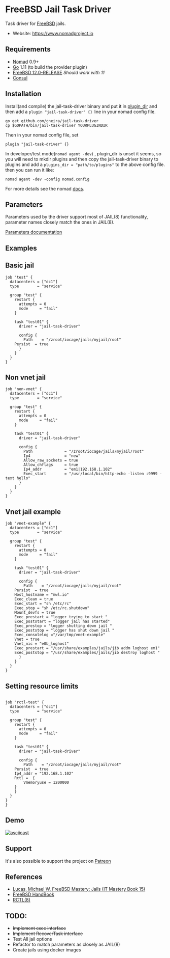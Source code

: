 FreeBSD Jail Task Driver
===========================

Task driver for [FreeBSD](https://www.freebsd.org/) jails. 


- Website: https://www.nomadproject.io

Requirements
------------

- [Nomad](https://www.nomadproject.io/downloads.html) 0.9+
- [Go](https://golang.org/doc/install) 1.11 (to build the provider plugin)
- [FreeBSD 12.0-RELEASE](https://www.freebsd.org/where.html) *Should work with 11*
- [Consul](https://releases.hashicorp.com/consul/1.5.2/consul_1.5.2_freebsd_amd64.zip)

Installation
------------

Install(and compile) the jail-task-driver binary and put it in [plugin_dir](https://www.nomadproject.io/docs/configuration/index.html#plugin_dir) and then add a `plugin "jail-task-driver" {}` line in your nomad config file.


```shell
go get github.com/cneira/jail-task-driver
cp $GOPATH/bin/jail-task-driver YOURPLUGINDIR
```

Then in your nomad config file, set
```hcl
plugin "jail-task-driver" {}
```

In developer/test mode(`nomad agent -dev`) , plugin_dir is unset it seems, so you will need to mkdir plugins and then copy the jail-task-driver binary to plugins and add a `plugins_dir = "path/to/plugins"` to the above config file.
then you can run it like:

`nomad agent -dev -config nomad.config`

For more details see the nomad [docs](https://www.nomadproject.io/docs/configuration/plugin.html).

Parameters
-----------
Parameters used by the driver support most of JAIL(8) functionality, parameter names 
closely match the ones in JAIL(8).  
   

[Parameters documentation ](https://github.com/cneira/jail-task-driver/blob/master/Parameters.md)  

Examples 
---------

Basic jail 
---------

```hcl
job "test" {
  datacenters = ["dc1"]
  type        = "service"

  group "test" {
    restart {
      attempts = 0
      mode     = "fail"
    }

    task "test01" {
      driver = "jail-task-driver"

      config {
        Path    = "/zroot/iocage/jails/myjail/root"
	Persist  = true
      }
    }
  }
}
```
Non vnet jail
-------------
```hcl 
job "non-vnet" {
  datacenters = ["dc1"]
  type        = "service"

  group "test" {
    restart {
      attempts = 0
      mode     = "fail"
    }

    task "test01" {
      driver = "jail-task-driver"

      config {
        Path              = "/zroot/iocage/jails/myjail/root"
        Ip4               = "new"
        Allow_raw_sockets = true
        Allow_chflags     = true
        Ip4_addr          = "em1|192.168.1.102"
        Exec_start        = "/usr/local/bin/http-echo -listen :9999 -text hello"
      }
    }
  }
}
```

Vnet jail example 
-----------------

```hcl
job "vnet-example" {
  datacenters = ["dc1"]
  type        = "service"

  group "test" {
    restart {
      attempts = 0
      mode     = "fail"
    }

    task "test01" {
      driver = "jail-task-driver"

      config {
        Path    = "/zroot/iocage/jails/myjail/root"
	Persist  = true
 	Host_hostname = "mwl.io"
	Exec_clean = true	
	Exec_start = "sh /etc/rc"
	Exec_stop = "sh /etc/rc.shutdown"
	Mount_devfs = true
	Exec_prestart = "logger trying to start "	
	Exec_poststart = "logger jail has started"	
	Exec_prestop = "logger shutting down jail "	
	Exec_poststop = "logger has shut down jail "	
	Exec_consolelog ="/var/tmp/vnet-example"
	Vnet = true
	Vnet_nic = "e0b_loghost"
	Exec_prestart = "/usr/share/examples/jails/jib addm loghost em1"
	Exec_poststop = "/usr/share/examples/jails/jib destroy loghost "
      }
    }
  }
}
```
Setting resource limits
----------------------
```hcl

job "rctl-test" {
  datacenters = ["dc1"]
  type        = "service"

  group "test" {
    restart {
      attempts = 0
      mode     = "fail"
    }

    task "test01" {
      driver = "jail-task-driver"

      config {
        Path    = "/zroot/iocage/jails/myjail/root"
	Persist  = true
	Ip4_addr = "192.168.1.102"
	Rctl =  {
		Vmemoryuse = 1200000
	}
    }
  }
}
}
```
##  Demo
[![asciicast](https://asciinema.org/a/256519.svg)](https://asciinema.org/a/256519)

## Support

It's also possible to support the project on [Patreon](https://www.patreon.com/neirac)


## References

- [Lucas, Michael W. FreeBSD Mastery: Jails (IT Mastery Book 15)](https://mwl.io/nonfiction/os#fmjail)
- [FreeBSD HandBook](https://www.freebsd.org/doc/en_US.ISO8859-1/books/handbook/)
- [RCTL(8)](https://www.freebsd.org/cgi/man.cgi?query=rctl&sektion=8)


 TODO:
-------

* ~~Implement exec interface~~
* ~~Implement RecoverTask interface~~
* Test All jail options
* Refactor to match parameters as closely as JAIL(8)
* Create jails using docker images

